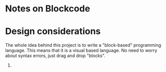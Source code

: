 # Notes on Blockcode

# Design considerations

The whole idea behind this project is to write a "block-based" programming
language. This means that it is a visual based language. No need to worry about
syntax errors, just drag and drop "blocks".

1. 
